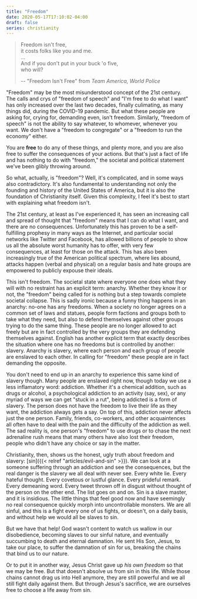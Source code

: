 ```yaml
---
title: "Freedom"
date: 2020-05-17T17:10:02-04:00
draft: false
series: christianity
---
```


> Freedom isn't free,  
> it costs folks like you and me.  
> ...  
> And if you don't put in your buck 'o five,  
> who will?
>
> -- "Freedom Isn't Free" from *Team America, World Police*

"Freedom" may be the most misunderstood concept of the 21st century. The calls and crys of "freedom of speech" and "I'm free to do what I want" has only increased over the last two decades, finally culimating, as many things did, during the COVID-19 pandemic. But what these people are asking for, crying for, demanding even, isn't freedom. Similarly, "freedom of speech" is not the ability to say whatever, to whomever, whenever you want. We don't have a "freedom to congregate" or a "freedom to run the economy" either.

You are **free** to do any of these things, and plenty more, and you are also free to suffer the consequences of your actions. But that's just a fact of life and has nothing to do with "freedom," the societal and political statement we've been glibly throwing around.

So what, actually, is "freedom"? Well, it's complicated, and in some ways also contradictory. It's also fundamental to understanding not only the founding and history of the United States of America, but it is also the foundation of Christianity itself. Given this complexity, I feel it's best to start with explaining what freedom isn't.

The 21st century, at least as I've experienced it, has seen an increasing call and spread of thought that "freedom" means that I can do what I want, and there are no consequences. Unfortunately this has proven to be a self-fulfilling prophesy in many ways as the Internet, and particular social networks like Twitter and Facebook, has allowed billions of people to show us all the absolute worst humanity has to offer, with very few consequences, at least for those on the attack. This has also been increasingly true of the American political spectrum, where lies abound, attacks happen (verbal and physical) on a regular basis and hate groups are empowered to publicly expouse their ideals.

This isn't freedom. The societal state where everyone one does what they will with no restraint has an explicit term: anarchy. Whether they know it or not, the "freedom" being called for is nothing but a step towards complete societal collapse. This is sadly ironic because a funny thing happens in an anarchy: no-one has any freedoms. When a society no longer agrees on a common set of laws and statues, people form factions and groups both to take what they need, but also to defend themselves against other groups trying to do the same thing. These people are no longer allowed to act freely but are in fact controlled by the very groups they are defending themselves against. English has another explicit term that exactly describes the situation where one has no freedoms but is controlled by another: slavery. Anarchy is slavery, where each person and each group of people are enslaved to each other. In calling for "freedom" these people are in fact demanding the opposite.

You don't need to end up in an anarchy to experience this same kind of slavery though. Many people are enslaved right now, though today we use a less inflamatory word: addiction. Whether it's a chemical addition, such as drugs or alcohol, a psychological addiction to an activity (say, sex), or any myriad of ways we can get "stuck in a rut", being addicted is a form of slavery. The person does not have the freedom to live their life as they want, the addiction always gets a say. On top of this, addiction never affects just the one person. Family, friends, co-workers, and other acquaintences all often have to deal with the pain and the difficulty of the addiction as well. The sad reality is, one person's "freedom" to use drugs or to chase the next adrenaline rush means that many others have also lost their freedom, people who didn't have any choice or say in the matter.

Christianity, then, shows us the honest, ugly truth about freedom and slavery: [sin]({{< relref "articles/evil-and-sin" >}}). We can look at a someone suffering through an addiction and see the consequences, but the real danger is the slavery we all deal with never see. Every white lie. Every hateful thought. Every covetous or lustful glance. Every prideful remark. Every demeaning word. Every tweet thrown off in disgust without thought of the person on the other end. The list goes on and on. Sin is a slave master, and it is insidious. The little things that feel good now and have seemingly no real consequence quickly morph into uncontrollable monsters. We are all sinful, and this is a fight every one of us fights, or doesn't, on a daily basis, and without help we would all be slaves to sin.

But we have that help! God wasn't content to watch us wallow in our disobedience, becoming slaves to our sinful nature, and eventually succumbing to death and eternal damnation. He sent His Son, Jesus, to take our place, to suffer the damnation of sin for us, breaking the chains that bind us to our nature.

Or to put it in another way, Jesus Christ gave up *his own freedom* so that we may be free. But that doesn't absolve us from sin in this life. While those chains cannot drag us into Hell anymore, they are still powerful and we all still fight daily against them. But through Jesus's sacrifice, we are ourselves free to choose a life away from sin.





